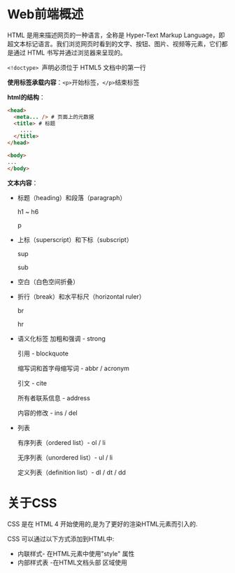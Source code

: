 # Web前端概述

HTML 是用来描述网页的一种语言，全称是 Hyper-Text Markup Language，即超文本标记语言。我们浏览网页时看到的文字、按钮、图片、视频等元素，它们都是通过 HTML 书写并通过浏览器来呈现的。

`<!doctype> `声明必须位于 HTML5 文档中的第一行


**使用标签承载内容**：`<p>`开始标签，`</p>`结束标签

**html的结构**：
  ```html
  <head> 
    <meta... /> # 页面上的元数据
    <title> # 标题
      ....
    </title>
  </head>
  
  <body>
  ...
  </body>
  ```

**文本内容**：
- 标题（heading）和段落（paragraph）

  h1 ~ h6
  
  p
- 上标（superscript）和下标（subscript）

  sup
  
  sub
- 空白（白色空间折叠）
- 折行（break）和水平标尺（horizontal ruler）

  br
  
  hr

- 语义化标签
  加粗和强调 - strong
  
  引用 - blockquote
  
  缩写词和首字母缩写词 - abbr / acronym
  
  引文 - cite
  
  所有者联系信息 - address
  
  内容的修改 - ins / del

- 列表

  有序列表（ordered list）- ol / li
  
  无序列表（unordered list）- ul / li
  
  定义列表（definition list）- dl / dt / dd

# 关于CSS
CSS 是在 HTML 4 开始使用的,是为了更好的渲染HTML元素而引入的.

CSS 可以通过以下方式添加到HTML中:

- 内联样式- 在HTML元素中使用"style" 属性
- 内部样式表 -在HTML文档头部 <head> 区域使用<style> 元素 来包含CSS
- 外部引用 - 使用外部 CSS 文件
最好的方式是通过外部引用CSS文件.

1. 内联样式
当特殊的样式需要应用到个别元素时，就可以使用内联样式。 使用内联样式的方法是在相关的标签中使用样式属性。样式属性可以包含任何 CSS 属性。以下实例显示出如何改变段落的颜色和左外边距。

```html
<p style="color:blue;margin-left:20px;"> 这是一个段落。</p>
```
当单个文件需要特别样式时，就可以使用**内部样式表**。你可以在<head> 部分通过 <style>标签定义内部样式表:
```html
<head>
<style type="text/css">
body {background-color:yellow;}
p {color:blue;}
</style>
</head>
```
2. 外部样式

当样式需要被应用到很多页面的时候，外部样式表将是理想的选择。使用外部样式表，你就可以通过更改一个文件来改变整个站点的外观。

```html
<head>
<link rel="stylesheet" type="text/css" href="mystyle.css">
</head>
```

